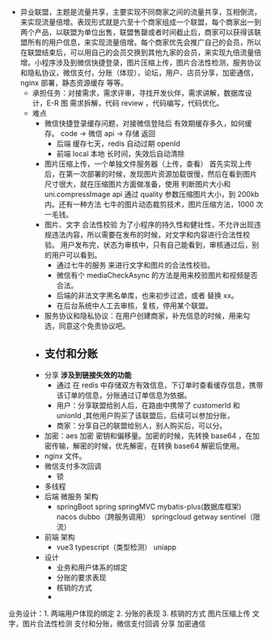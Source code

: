 - 异业联盟，主题是流量共享，主要实现不同商家之间的流量共享，互相倒流，来实现流量倍增。表现形式就是六至十个商家组成一个联盟，每个商家出一到两个产品，以联盟为单位出售，联盟售罄或者时间截止后，商家可以获得该联盟所有的用户信息，来实现流量倍增。每个商家优先会推广自己的会员，所以在联盟结束后，可以用自己的会员交换到其他九家的会员，来实现九倍流量倍增。小程序涉及到微信快捷登录，图片压缩上传，图片合法性检测，服务协议和隐私协议，微信支付，分账（体现），论坛，用户、店员分享，加密通信，nginx 部署，静态资源缓存 等等。
    - 承担任务：对接需求，需求评审，寻找开发伙伴，需求讲解，数据库设计，E-R 图 需求拆解，代码 review ，代码编写，代码优化。
    - 难点
      - 微信快捷登录缓存问题，对接微信登陆后 有效期缓存多久，如何缓存。  code -> 微信 api -> 存储 返回
        - 后端 缓存七天，redis 自动过期 openId
        - 前端 local 本地 长时间，失效后自动清除
      - 图片压缩上传，一个单独文件服务器（上传，查看） 首先实现上传后，在第一次部署的时候，发现图片资源加载很慢，然后在看到图片尺寸很大，就在压缩图片方面做准备，使用 判断图片大小和 uni.compressImage api 通过 quality 参数压缩图片大小，到 200kb 内。还有一种方法 七牛的图片动态裁剪技术，图片压缩方法，1000 次 一毛钱。
      - 图片、文字 合法性校验 为了小程序的持久性和健壮性，不允许出现违规违法内容，所以需要在发布的时候，对文字和内容进行合法性校验。  用户发布完，状态为审核中，只有自己能看到，审核通过后，别的用户可以看到。
        - 通过七牛的服务 来进行文字和图片的合法性校验。
        - 微信有个 mediaCheckAsync 的方法是用来校验图片和视频是否合法。
        - 后端的非法文字黑名单库，也来初步过滤，或者 替换 xx。
        - 在后台系统中人工去审核，复核，停用某个联盟。
      - 服务协议和隐私协议：在用户创建商家，补充信息的时候，用来勾选，同意这个免责协议吧。
      - 支付和分账
        -
      - 分享 **涉及到链接失效的功能**
        - 通过 在 redis 中存储双方有效信息，下订单时查看缓存信息，携带该订单的信息，分账通过订单信息为依据。
        - 用户：分享联盟给别人后，在路由中携带了 customerId 和 unionId ,其他用户购买了该联盟后，后续可以参加分账，
        - 商家：分享自己的联盟给别人，别人购买后，可以分。
      - 加密：aes 加密 密钥和偏移量。加密的时候，先转换 base64 ，在加密传输，解密的时候，优先解密，在转换 base64 解密后使用。
      - nginx 文件。
      - 微信支付多次回调
        - 锁
      - 多线程
      - 后端 微服务 架构
        - springBoot spring springMVC  mybatis-plus(数据库框架) nacos dubbo（跨服务调用） springcloud getway sentinel（限流）
      - 前端 架构
        - vue3 typescript（类型检测） uniapp
      - 设计
        - 业务和用户体系的绑定
        - 分账的要求表现
        - 核销的方式
        -
业务设计：1. 两端用户体现的绑定 2. 分账的表现 3. 核销的方式
图片压缩上传
文字，图片合法性检测
支付和分账，微信支付回调
分享
加密通信